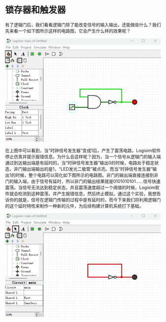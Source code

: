 # 锁存器和触发器

有了逻辑门后，我们看看逻辑门除了能改变信号的输入输出，还能做些什么？我们先来看一个如下图所示这样的电路图，它会产生什么样的效果呢？

![这里写图片描述](pic/3-1.gif)

在上图中可以看到，当“时钟信号发生器”变成1后，产生了震荡电路，Logisim软件停止仿真并提示报错信息。为什么会这样呢？因为，当一个信号从逻辑门的输入端通过到达输出端是有延时的，当“时钟信号发生器”输出0的时候，电路处于稳定状态，非门输出端输出的是1，“LED发光二极管”被点亮。而当“时钟信号发生器”输出1的时候，整个电路可以简化如下图所示的电路图。非门的输出端直接连接到非门的输入端，由于信号有延时，所以非门的输出结果就是0101010101……信号快速震荡。当信号无法达到稳定状态，并且震荡速度超过一个阈值的时候，Logisim软件就会检测到这种震荡，并产生报错信息，然后终止模拟。通过这个实验，我想告诉你的就是，信号在逻辑门传输的过程中是有延时的，而今下来我们将利用逻辑门的这个延时特性来制作一种新的元件，为后续构建计算机系统打下基础。

![这里写图片描述](pic/3-2.gif)
